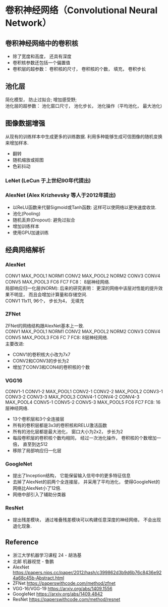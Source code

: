 # 卷积神经网络（Convolutional Neural Network）

## 卷积神经网络中的卷积核
* 除了宽度和高度， 还具有深度
* 卷积核参数还包括一个偏置值
* 卷积层的超参数： 卷积核的尺寸， 卷积核的个数， 填充， 卷积步长
## 池化层
简化模型， 防止过拟合;  增加感受野;  
池化层的超参数：  池化窗口尺寸， 池化步长， 池化操作（平均池化， 最大池化)

## 图像数据增强
从现有的训练样本中生成更多的训练数据. 利用多种能够生成可信图像的随机变换来增加样本.
* 翻转
* 随机缩放或抠图
* 色彩抖动

### LeNet (LeCun 于上世纪90年代提出)

### AlexNet (Alex Krizhevsky 等人于2012年提出)
* 以ReLU函数来代替Sigmoid或Tanh函数: 这样可以使网络以更快速度收敛.
* 池化(Pooling)
* 随机丢弃(Dropout): 避免过拟合
* 增加训练样本
* 使用GPU加速训练

## 经典网络解析
### AlexNet
 CONV1 MAX_POOL1 NORM1 CONV2 MAX_POOL2 NORM2 CONV3 CONV4 CONV5 MAX_POOL3 FC6 FC7 FC8： 8层神经网络.   
 局部响应归一化层(NORM): 后来的研究表明： 更深的网络中该层对性能的提升效果不明显， 而且会增加计算量和存储空间.  
 CONV1 11x11, 96个， 步长为4， 无填充
 
### ZFNet
 ZFNet的网络结构跟AlexNet基本上一致.   
 CONV1 MAX_POOL1 NORM1 CONV2 MAX_POOL2 NORM2 CONV3 CONV4 CONV5 MAX_POOL3 FC6 FC 7 FC8: 8层神经网络.   
主要改进:
* CONV1的卷积核大小改为7x7
* CONV2和CONV3的步长为2
* 增加了CONV3和CON4的卷积核的个数

### VGG16

CONV1-1 CONV1-2 MAX_POOL1 CONV2-1 CONV2-2 MAX_POOL2 CONV3-1 CONV3-2 CONV3-3 MAX_POOL3 CONV4-1 CONV4-2 CONV4-3 MAX_POOL4 CONV5-1 CONV5-2 CONV5-3 MAX_POOL5 FC6 FC7 FC8: 16层神经网络.   
* 13个卷积层和3个全连接层
* 所有的卷积层都是3x3的卷积核和RELU激活函数
* 所有的池化层都是最大池化， 窗口大小为2x2， 步长为2
* 每段卷积层的卷积核个数均相同， 经过一次池化操作， 卷积核的个数增加一倍， 直至到达512
* 移除了局部响应归一化层

### GoogleNet
* 提出了Inception结构， 它能保留输入信号中的更多特征信息
* 去掉了AlexNet的前两个全连接层， 并采用了平均池化， 使得GoogleNet的网络比AlexNet小了12倍.
* 网络中部引入了辅助分类器

### ResNet
* 提出残差模块， 通过堆叠残差模块可以构建任意深度的神经网络， 不会出现退化现象.

## Reference
* 浙江大学机器学习课程 24 - 胡浩基
* 北邮 机器视觉 - 鲁鹏
* AlexNet https://papers.nips.cc/paper/2012/hash/c399862d3b9d6b76c8436e924a68c45b-Abstract.html
* ZFNet https://paperswithcode.com/method/zfnet
* VGG-16/VGG-19 https://arxiv.org/abs/1409.1556
* GoogleNet https://arxiv.org/abs/1409.4842
* ResNet https://paperswithcode.com/method/resnet
